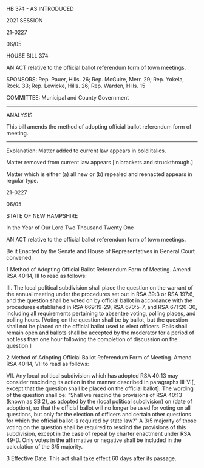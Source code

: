  HB 374 - AS INTRODUCED

 

 

2021 SESSION

 21-0227

 06/05

 

HOUSE BILL 374

 

AN ACT relative to the official ballot referendum form of town meetings.

 

SPONSORS: Rep. Pauer, Hills. 26; Rep. McGuire, Merr. 29; Rep. Yokela, Rock. 33; Rep. Lewicke, Hills. 26; Rep. Warden, Hills. 15

 

COMMITTEE: Municipal and County Government

 

-----------------------------------------------------------------

 

ANALYSIS

 

 This bill amends the method of adopting official ballot referendum form of meeting.

 

- - - - - - - - - - - - - - - - - - - - - - - - - - - - - - - - - - - - - - - - - - - - - - - - - - - - - - - - - - - - - - - - - - - - - - - - - - - 

 

Explanation: Matter added to current law appears in bold italics.

 Matter removed from current law appears [in brackets and struckthrough.]

 Matter which is either (a) all new or (b) repealed and reenacted appears in regular type.

 21-0227

 06/05

 

STATE OF NEW HAMPSHIRE

 

In the Year of Our Lord Two Thousand Twenty One

 

AN ACT relative to the official ballot referendum form of town meetings.

 

Be it Enacted by the Senate and House of Representatives in General Court convened:

 

 1 Method of Adopting Official Ballot Referendum Form of Meeting. Amend RSA 40:14, III to read as follows:

 III. The local political subdivision shall place the question on the warrant of the annual meeting under the procedures set out in RSA 39:3 or RSA 197:6, and the question shall be voted on by official ballot in accordance with the procedures established in RSA 669:19-29, RSA 670:5-7, and RSA 671:20-30, including all requirements pertaining to absentee voting, polling places, and polling hours. [Voting on the question shall be by ballot, but the question shall not be placed on the official ballot used to elect officers. Polls shall remain open and ballots shall be accepted by the moderator for a period of not less than one hour following the completion of discussion on the question.] 

 2 Method of Adopting Official Ballot Referendum Form of Meeting. Amend RSA 40:14, VII to read as follows:

 VII. Any local political subdivision which has adopted RSA 40:13 may consider rescinding its action in the manner described in paragraphs III-VI[, except that the question shall be placed on the official ballot]. The wording of the question shall be: "Shall we rescind the provisions of RSA 40:13 (known as SB 2), as adopted by the (local political subdivision) on (date of adoption), so that the official ballot will no longer be used for voting on all questions, but only for the election of officers and certain other questions for which the official ballot is required by state law?" A 3/5 majority of those voting on the question shall be required to rescind the provisions of this subdivision, except in the case of repeal by charter enactment under RSA 49-D. Only votes in the affirmative or negative shall be included in the calculation of the 3/5 majority. 

 3 Effective Date. This act shall take effect 60 days after its passage.


